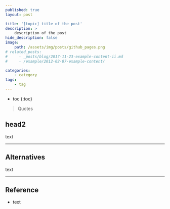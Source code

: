 ```yaml
---
published: true
layout: post

title: '[topic] title of the post'
description: >
    description of the post
hide_description: false
image:
    path: /assets/img/posts/github_pages.png
# related_posts:
#     - _posts/blog/2017-11-23-example-content-ii.md
#     - /example/2012-02-07-example-content/

categories:
    - category
tags:
    - tag
---
```

* toc
{:toc}

> Quotes

## head2

text

---
## Alternatives

text

---
## Reference
- text